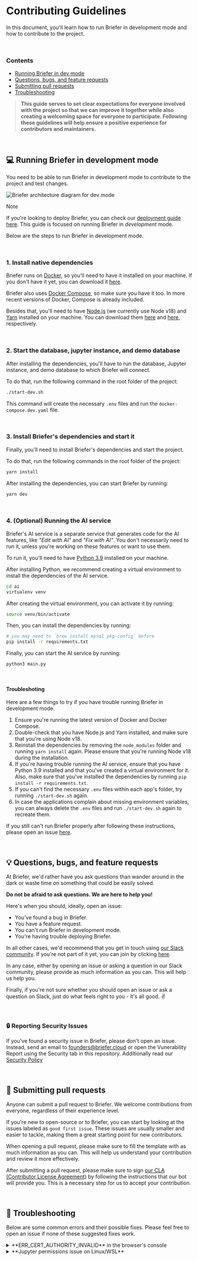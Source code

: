 # Contributing Guidelines

In this document, you'll learn how to run Briefer in development mode and how to contribute to the project.

<br />

### Contents

- [Running Briefer in dev mode](#computer-running-briefer-in-dev-mode)
- [Questions, bugs, and feature requests](#bulb-questions-bugs-and-feature-requests)
- [Submitting pull requests](#repeat-submitting-pull-requests)
- [Troubleshooting](#wrench-troubleshooting)

> **This guide serves to set clear expectations for everyone involved with the project so that we can improve it together while also creating a welcoming space for everyone to participate. Following these guidelines will help ensure a positive experience for contributors and maintainers.**

<br />

## :computer: Running Briefer in development mode

You need to be able to run Briefer in development mode to contribute to the project and test changes.

<p>
<picture align="center">
  <source  align="center" media="(prefers-color-scheme: dark)" srcset="../assets/img/briefer-dev-mode-dark.png">
  <source align="center" media="(prefers-color-scheme: light)" srcset="../assets/img/briefer-dev-mode.png">
  <img align="center" alt="Briefer architecture diagram for dev mode" src="../assets/img/briefer-dev-mode.png">
</picture>
</p>

> [!NOTE]
> If you're looking to deploy Briefer, you can check our [deployment guide here](./DEPLOYMENT.md). This guide is focused on running Briefer in _development_ mode.

Below are the steps to run Briefer in development mode.

<br />

### 1. Install native dependencies

Briefer runs on [Docker](https://www.docker.com/), so you'll need to have it installed on your machine. If you don't have it yet, you can download it [here](https://www.docker.com/get-started).

Briefer also uses [Docker Compose](https://docs.docker.com/compose/), so make sure you have it too. In more recent versions of Docker, Compose is already included.

Besides that, you'll need to have [Node.js](https://nodejs.org/) (we currently use Node v18) and [Yarn](https://yarnpkg.com/) installed on your machine. You can download them [here](https://nodejs.org/) and [here](https://yarnpkg.com/), respectively.

<br />

### 2. Start the database, jupyter instance, and demo database

After installing the dependencies, you'll have to run the database, Jupyter instance, and demo database to which Briefer will connect.

To do that, run the following command in the root folder of the project:

```bash
./start-dev.sh
```

This command will create the necessary `.env` files and run the `docker-compose.dev.yaml` file.

<br />

### 3. Install Briefer's dependencies and start it

Finally, you'll need to install Briefer's dependencies and start the project.

To do that, run the following commands in the root folder of the project:

```bash
yarn install
```

After installing the dependencies, you can start Briefer by running:

```bash
yarn dev
```

<br />

### 4. (Optional) Running the AI service

Briefer's AI service is a separate service that generates code for the AI features, like _"Edit with AI"_ and _"Fix with AI"_. You don't necessarily need to run it, unless you're working on these features or want to use them.

To run it, you'll need to have [Python 3.9](https://www.python.org/) installed on your machine.

After installing Python, we recommend creating a virtual environment to install the dependencies of the AI service.

```bash
cd ai
virtualenv venv
```

After creating the virtual environment, you can activate it by running:

```bash
source venv/bin/activate
```

Then, you can install the dependencies by running:

```bash
# you may need to `brew install mysql pkg-config` before
pip install -r requirements.txt
```

Finally, you can start the AI service by running:

```bash
python3 main.py
```

<br />

#### Troubleshoting

Here are a few things to try if you have trouble running Briefer in development mode.

1. Ensure you're running the latest version of Docker and Docker Compose.
2. Double-check that you have Node.js and Yarn installed, and make sure that you're using Node v18.
3. Reinstall the dependencies by removing the `node_modules` folder and running `yarn install` again. Please ensure that you're running Node v18 during the installation.
4. If you're having trouble running the AI service, ensure that you have Python 3.9 installed and that you've created a virtual environment for it. Also, make sure that you've installed the dependencies by running `pip install -r requirements.txt`.
5. If you can't find the necessary `.env` files within each app's folder, try running `./start-dev.sh` again.
6. In case the applications complain about missing environment variables, you can always delete the `.env` files and run `./start-dev.sh` again to recreate them.

If you still can't run Briefer properly after following these instructions, please open an issue [here](https://github.com/briefercloud/briefer/issues).

<br />

## :bulb: Questions, bugs, and feature requests

At Briefer, we'd rather have you ask questions than wander around in the dark or waste time on something that could be easily solved.

**Do not be afraid to ask questions. We are here to help you!**

Here's when you should, ideally, open an issue:

- You've found a bug in Briefer.
- You have a feature request.
- You can't run Briefer in development mode.
- You're having trouble deploying Briefer.

In all other cases, we'd recommend that you get in touch using [our Slack community](https://join.slack.com/t/briefercommunity/shared_invite/zt-2geo5vlh2-RxEOwCRrVEz6JDkrPHuf0g). If you're not part of it yet, you can join by clicking [here](https://join.slack.com/t/briefercommunity/shared_invite/zt-2geo5vlh2-RxEOwCRrVEz6JDkrPHuf0g).

In any case, either by opening an issue or asking a question in our Slack community, please provide as much information as you can. This will help us help you.

Finally, if you're not sure whether you should open an issue or ask a question on Slack, just do what feels right to you - it's all good. :v:

<br />

### :lock: Reporting Security Issues

If you've found a security issue in Briefer, please don't open an issue. Instead, send an email to [founders@briefer.cloud](mailto:founders@briefer.cloud) or open the Vunerability Report using the Security tab in this repository.
Additionally read our [Security Policy](./SECURITY.md)

<br />

## :repeat: Submitting pull requests

Anyone can submit a pull request to Briefer. We welcome contributions from everyone, regardless of their experience level.

If you're new to open-source or to Briefer, you can start by looking at the issues labeled as `good first issue`. These issues are usually smaller and easier to tackle, making them a great starting point for new contributors.

When opening a pull request, please make sure to fill the template with as much information as you can. This will help us understand your contribution and review it more effectively.

After submitting a pull request, please make sure to sign [our CLA (Contributor License Agreement)](./CLA.md) by following the instructions that our bot will provide you. This is a necessary step for us to accept your contribution.

<br/>

## :wrench: Troubleshooting

Below are some common errors and their possible fixes. Please feel free to open an issue if none of these suggested fixes work.

<details>
  <summary>**ERR_CERT_AUTHORITY_INVALID** in the browser's console</summary>

This error happens when content is not loaded and the browser's console displays the `ERR_CERT_AUTHORITY_INVALID` error message.

It usually happens because you're using a self-signed certificate for development and your browser probably does not allow those yet.

If you're using Chrome, open a new tab and access `chrome://flags/#allow-insecure-localhost`. Then enable this flag. If you're using another browser, please look for similar options if needed.

</details>

<details>
  <summary>**Jupyter permissions issue on Linux/WSL**</summary>

This error usually manifests as the following message:

```
RuntimeError: Permissions assignment failed for secure file: '/home/jupyteruser/.local/share/jupyter/runtime/jpserver-8.json'. Got '0o677' instead of '0o0600'.
```

This message typically means that the folder doesn't exist or that the user doesn't have the required permissions. To fix this issue, update the permissions as in the example below.

```bash
mkdir -p ./jupyterfiles
sudo chown -R $(whoami):$(whoami) ./jupyterfiles
mkdir -p ./jupyterfiles/.local/share/jupyter
```

After running the commands above, restart the Jupyter server container to apply the changes.

</details>
